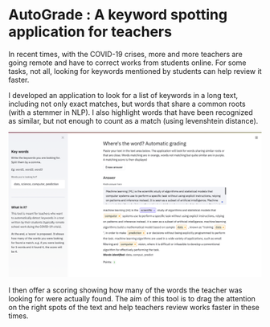 # AutoGrade : A keyword spotting application for teachers

In recent times, with the COVID-19 crises, more and more teachers are going remote and have to correct works from students online. For some tasks, not all, looking for keywords mentioned by students can help review it faster. 

I developed an application to look for a list of keywords in a long text, including not only exact matches, but words that share a common roots (with a stemmer in NLP). I also highlight words that have been recognized as similar, but not enough to count as a match (using levenshtein distance).

![image](grading.png) 

I then offer a scoring showing how many of the words the teacher was looking for were actually found. The aim of this tool is to drag the attention on the right spots of the text and help teachers review works faster in these times.
